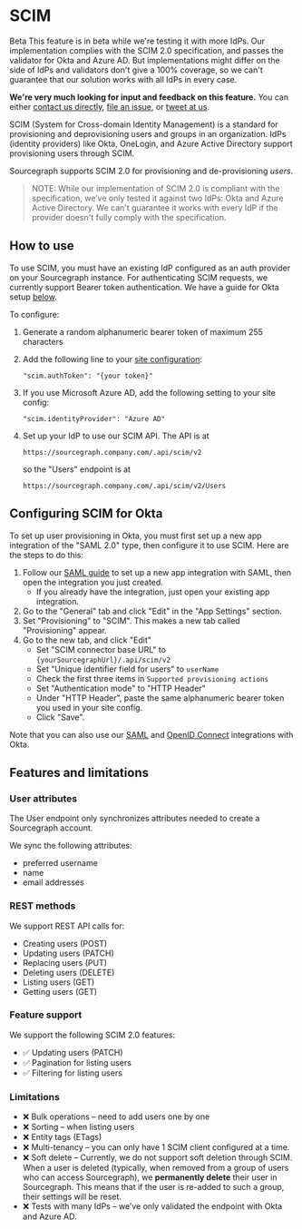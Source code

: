 # SCIM

<aside class="beta">
<p>
<span class="badge badge-beta">Beta</span> This feature is in beta while we're testing it with more IdPs. Our implementation complies with the SCIM 2.0 specification, and passes the validator for Okta and Azure AD. But implementations might differ on the side of IdPs and validators don't give a 100% coverage, so we can't guarantee that our solution works with all IdPs in every case.
</p>

<p><b>We're very much looking for input and feedback on this feature.</b> You can either <a href="https://about.sourcegraph.com/contact">contact us directly</a>, <a href="https://github.com/sourcegraph/sourcegraph">file an issue</a>, or <a href="https://twitter.com/sourcegraph">tweet at us</a>.</p>
</aside>

SCIM (System for Cross-domain Identity Management) is a standard for provisioning and deprovisioning users and groups in an organization. IdPs (identity providers) like Okta, OneLogin, and Azure Active Directory support provisioning users through SCIM.

Sourcegraph supports SCIM 2.0 for provisioning and de-provisioning _users_.

> NOTE: While our implementation of SCIM 2.0 is compliant with the specification, we’ve only tested it against two IdPs: Okta and Azure Active Directory. We can't guarantee it works with every IdP if the provider doesn't fully comply with the specification.

## How to use

To use SCIM, you must have an existing IdP configured as an auth provider on your Sourcegraph instance. For authenticating SCIM requests, we currently support Bearer token authentication. We have a guide for Okta setup [below](#setting-up-okta-as-the-idp).

To configure:

1. Generate a random alphanumeric bearer token of maximum 255 characters
2. Add the following line to your [site configuration](config/site_config.md):

   ```
   "scim.authToken": "{your token}"
   ```
3. If you use Microsoft Azure AD, add the following setting to your site config:

   ```
   "scim.identityProvider": "Azure AD"
   ```
4. Set up your IdP to use our SCIM API. The API is at

   ```
   https://sourcegraph.company.com/.api/scim/v2
   ```

   so the "Users" endpoint is at

   ```
   https://sourcegraph.company.com/.api/scim/v2/Users
   ```

## Configuring SCIM for Okta

To set up user provisioning in Okta, you must first set up a new app integration of the "SAML 2.0" type, then configure it to use SCIM. Here are the steps to do this:

1. Follow our [SAML guide](auth/saml/okta) to set up a new app integration with SAML, then open the integration you just created.
    - If you already have the integration, just open your existing app integration.
2. Go to the "General" tab and click "Edit" in the "App Settings" section.
3. Set "Provisioning" to "SCIM". This makes a new tab called "Provisioning" appear.
4. Go to the new tab, and click "Edit"
   - Set "SCIM connector base URL" to `{yourSourcegraphUrl}/.api/scim/v2`
   - Set "Unique identifier field for users" to `userName`
   - Check the first three items in `Supported provisioning actions`
   - Set "Authentication mode" to "HTTP Header"
   - Under "HTTP Header", paste the same alphanumeric bearer token you used in your site config.
   - Click "Save".

Note that you can also use our [SAML](auth/saml/okta) and [OpenID Connect](auth#openid-connect) integrations with Okta.

## Features and limitations

### User attributes

The User endpoint only synchronizes attributes needed to create a Sourcegraph account.

We sync the following attributes:

- preferred username
- name
- email addresses

### REST methods

We support REST API calls for:

- Creating users (POST)
- Updating users (PATCH)
- Replacing users (PUT)
- Deleting users (DELETE)
- Listing users (GET)
- Getting users (GET)

### Feature support

We support the following SCIM 2.0 features:

- ✅ Updating users (PATCH)
- ✅ Pagination for listing users
- ✅ Filtering for listing users

### Limitations

- ❌ Bulk operations – need to add users one by one
- ❌ Sorting – when listing users
- ❌ Entity tags (ETags)
- ❌ Multi-tenancy – you can only have 1 SCIM client configured at a time.
- ❌ Soft delete – Currently, we do not support soft deletion through SCIM. When a user is deleted (typically, when removed from a group of users who can access Sourcegraph), we **permanently delete** their user in Sourcegraph. This means that if the user is re-added to such a group, their settings will be reset.
- ❌ Tests with many IdPs – we’ve only validated the endpoint with Okta and Azure AD.
